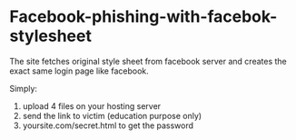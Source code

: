 # Facebook-phishing-with-facebok-stylesheet
The site fetches original style sheet from facebook server and creates the exact same login page like facebook.


Simply:

1. upload 4 files on your hosting server
2. send the link to victim (education purpose only)
3. yoursite.com/secret.html to get the password
